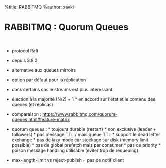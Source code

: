 %title: RABBITMQ
%author: xavki


# RABBITMQ : Quorum Queues


<br>

* protocol Raft

* depuis 3.8.0

* alternative aux queues mirroirs

* option par défaut pour la réplication

* dans certains cas le streams est plus intéressant

* élection à la majorité (N/2) + 1
		* en accord sur l'état et le contenu des queues (et réplicas)


* comparaison : https://www.rabbitmq.com/quorum-queues.html#feature-matrix

* quorum queues : 
		* toujours durable (restart)
		* non exclusive (leader + followers)
		* pas message TTL / mais queue TTL
		* support le dead letter exchange
		* pas de lazy mode car stockage sur disk (memory limit possible)
		* pas de global prefetch mais par consumer
		* pas de priority
		* poison message handling utilisable (éviter trop de requeuing)

* max-length-limit vs reject-publish = pas de notif client


 

